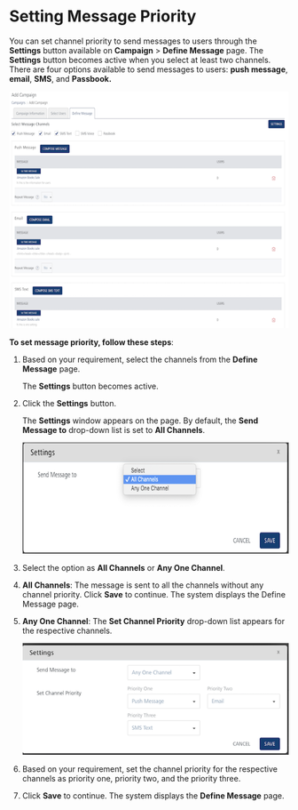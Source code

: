                            


Setting Message Priority
========================

You can set channel priority to send messages to users through the **Settings** button available on **Campaign** > **Define Message** page. The **Settings** button becomes active when you select at least two channels. There are four options available to send messages to users: **push message**, **email**, **SMS**, and **Passbook.**

![](../Resources/Images/Engagement/Campaign/setmsgpriority_634x574.png)

**To set message priority, follow these steps**:

1.  Based on your requirement, select the channels from the **Define Message** page.
    
    The **Settings** button becomes active.
    
2.  Click the **Settings** button.
    
    The **Settings** window appears on the page. By default, the **Send Message to** drop-down list is set to **All Channels**.  
      
    ![](../Resources/Images/Engagement/Campaign/setmsgpriowindow_591x244.png)
    
3.  Select the option as **All Channels** or **Any One Channel**.
4.  **All Channels**: The message is sent to all the channels without any channel priority. Click **Save** to continue. The system displays the Define Message page.
5.  **Any One Channel**: The **Set Channel Priority** drop-down list appears for the respective channels.
    
    ![](../Resources/Images/Engagement/Campaign/setmsgpriowindow_2_592x294.png)
    
6.  Based on your requirement, set the channel priority for the respective channels as priority one, priority two, and the priority three.
7.  Click **Save** to continue. The system displays the **Define Message** page.
